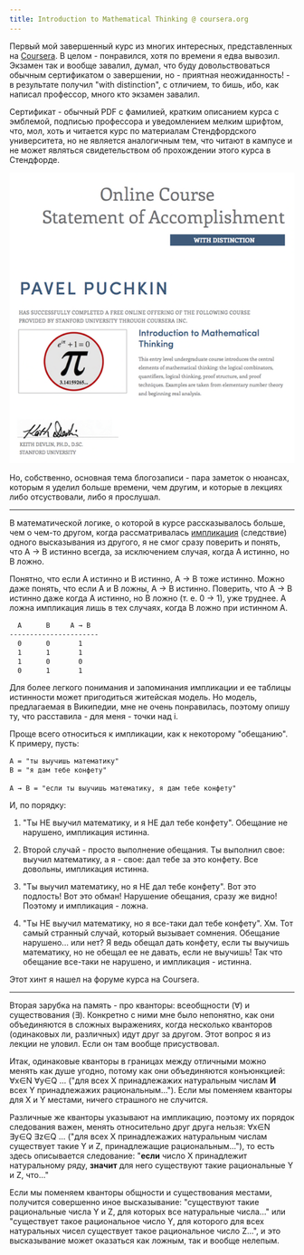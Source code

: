 ```yaml
---
title: Introduction to Mathematical Thinking @ coursera.org
---
```


Первый   мой  завершенный   курс  из   многих  интересных,   представленных  на
[Coursera][]. В целом - понравился, хотя по времени я едва вывозил. Экзамен так
и  вообще  завалил,  думал,  что  буду  довольствоваться  обычным  сертификатом
о  завершении,  но -  приятная  неожиданность!  -  в результате  получил  "with
distinction",  с отличием,  то  бишь,  ибо, как  написал  профессор, много  кто
экзамен завалил.

Сертификат  - обычный  PDF  с  фамилией, кратким  описанием  курса с  эмблемой,
подписью профессора  и уведомлением мелким  шрифтом, что, мол, хоть  и читается
курс по материалам Стендфордского университета, но не является аналогичным тем,
что читают  в кампусе и не  может являться свидетельством об  прохождении этого
курса в Стендфорде.

![](/images/math-thinking-notes.png)

Но, собственно, основная  тема блогозаписи - пара заметок о  нюансах, которым я
уделил больше времени, чем другим, и  которые в лекциях либо отсуствовали, либо
я прослушал.

* * *

В математической логике, о которой в  курсе рассказывалось больше, чем о чем-то
другом, когда рассматривалась [импликация][] (следствие) одного высказывания из
другого,  я не  смог сразу  поверить и  понять, что  A →  B истинно  всегда, за
исключением случая, когда А истинно, но B ложно.

Понятно, что если А истинно и B истинно, A → B тоже истинно. Можно даже понять,
что если А и B  ложны, A → B истинно. Поверить, что A →  B истинно даже когда А
истинно, но B ложно  (т. е. 0 → 1), уже труднее. А  ложна импликация лишь в тех
случаях, когда B ложно при истинном A.

      A      B     A → B
    ----------------------
      0      0       1
      1      1       1
      1      0       0
      0      1       1

Для более  легкого понимания и  запоминания импликации и ее  таблицы истинности
может пригодиться житейская модель. Но модель, предлагаемая в Википедии, мне не
очень понравилась, поэтому опишу ту, что расставила - для меня - точки над i.

Проще всего  относиться к импликации,  как к некоторому "обещанию".  К примеру,
пусть:

    A = "ты выучишь математику"
    B = "я дам тебе конфету"

    A → B = "если ты выучишь математику, я дам тебе конфету"

И, по порядку:

1. "Ты НЕ  выучил математику, и я  НЕ дал тебе конфету".  Обещание не нарушено,
импликация истинна.

2.  Второй  случай -  просто  выполнение  обещания.  Ты выполнил  свое:  выучил
математику,  а я  - свое:  дал тебе  за это  конфету. Все  довольны, импликация
истинна.

3. "Ты выучил математику, но я НЕ  дал тебе конфету". Вот это подлость! Вот это
обман! Нарушение обещания, сразу же видно! Поэтому и импликация - ложна.

4. "Ты  НЕ выучил математику,  но я все-таки дал  тебе конфету". Хм.  Тот самый
странный случай,  который вызывает  сомнения. Обещание  нарушено... или  нет? Я
ведь  обещал дать  конфету, если  ты  выучишь математику,  но не  обещал ее  не
давать, если не выучишь! Так что  обещание все-таки не нарушено, и импликация -
истинна.

Этот хинт я нашел на форуме курса на Coursera.

* * *

Вторая зарубка на  память - про кванторы: всеобщности (∀)  и существования (∃).
Конкретно с ними мне было непонятно, как они объединяются в сложных выражениях,
когда несколько кванторов (одинаковых ли,  различных) идут друг за другом. Этот
вопрос я из лекции не уловил. Если он там вообще присуствовал.

Итак,  одинаковые кванторы  в границах  между отличными  можно менять  как душе
угодно, потому  как они объединяются  конъюнкцией: ∀x∈N  ∀y∈Q ... ("для  всех Х
принадлежажих натуральным числам **И**  всех Y принадлежажих рациональным...").
Если мы поменяем кванторы для X и Y местами, ничего страшного не случится.

Различные же  кванторы указывают на  импликацию, поэтому их  порядок следования
важен, менять  относительно друг друга  нельзя: ∀x∈N  ∃y∈Q ∃z∈Q ...  ("для всех
X  принадлежажих  натуральным числам  существует  такие  Y и  Z,  принадлежащие
рациональным..."),  то  есть  здесь  описывается  следование:  "**если**  число
X  принадлежит   натуральному  ряду,  **значит**  для   него  существуют  такие
рациональные Y и Z, что..."

Если  мы   поменяем  кванторы  общности  и   существования  местами,  получится
совершенно иное высказывание:  "существуют такие рациональные числа Y  и Z, для
которых все натуральные  числа..." или "существует такое  рациональное число Y,
для которого  для всех  натуральных чисел  существует такое  рациональное число
Z...", и это высказывание может оказаться как ложным, так и вообще нелепым.



[Coursera]: https://www.coursera.org
[импликация]: http://ru.wikipedia.org/wiki/Импликация
